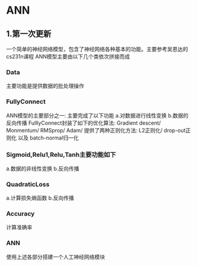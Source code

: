 # ANN
## 1.第一次更新
一个简单的神经网络模型，包含了神经网络各种基本的功能。主要参考吴恩达的cs231n课程
ANN模型主要由以下几个类依次拼接而成
### Data
主要功能是提供数据的批处理操作
### FullyConnect
ANN模型的主要部分之一:
主要完成了以下功能
a.对数据进行线性变换
b.数据的反向传播
FulllyConnect封装了如下的优化算法:
Gradient descent/
Monmentum/
RMSprop/
Adam/
提供了两种正则化方法:
L2正则化/
drop-out正则化
以及
batch-normal归一化
### Sigmoid,Relu1,Relu,Tanh主要功能如下
a.数据的非线性变换
b.反向传播
### QuadraticLoss
a.计算损失熵函数
b.反向传播
### Accuracy
计算准确率
### ANN
使用上述各部分搭建一个人工神经网络模块
